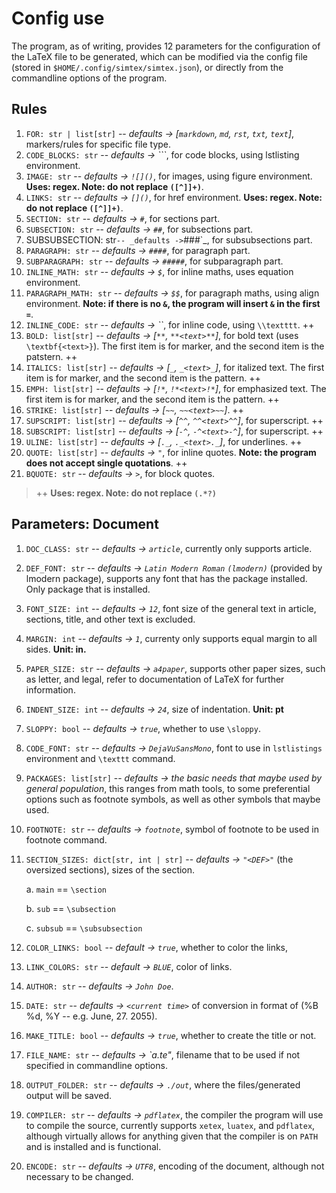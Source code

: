 # Config use

The program, as of writing, provides 12 parameters for the configuration of the LaTeX file to be generated, which can be modified via the config file (stored in `$HOME/.config/simtex/simtex.json`), or directly from the commandline options of the program.

## Rules

1. `FOR: str | list[str]` -- _defaults -> [`markdown`, `md`, `rst`, `txt`, `text`]_, markers/rules for specific file type.
2. `CODE_BLOCKS: str` -- _defaults -> ```_, for code blocks, using lstlisting environment.
3. `IMAGE: str` -- _defaults -> `![]()`_, for images, using figure environment. **Uses: regex. Note: do not replace `([^]]+)`**.
4. `LINKS: str` -- _defaults -> `[]()`_, for href environment. **Uses: regex. Note: do not replace `([^]]+)`**.
5. `SECTION: str` -- _defaults -> `#`_, for sections part.
6. `SUBSECTION: str` -- _defaults -> `##`_, for subsections part.
7. SUBSUBSECTION: str` -- _defaults -> `###`_, for subsubsections part.
8. `PARAGRAPH: str` -- _defaults -> `####`_, for paragraph part.
9. `SUBPARAGRAPH: str` -- _defaults -> `#####`_, for subparagraph part.
10. `INLINE_MATH: str` -- _defaults -> `$`_, for inline maths, uses equation environment.
11. `PARAGRAPH_MATH: str` -- _defaults -> `$$`_, for paragraph maths, using align environment. **Note: if there is no `&`, the program will insert `&` in the first `=`**.
12. `INLINE_CODE: str` -- _defaults -> ``_, for inline code, using `\\textttt`. ++
13. `BOLD: list[str]` -- _defaults -> [`**`, `**<text>**`]_, for bold text (uses `\textbf{<text>}`). The first item is for marker, and the second item is the patstern. ++
14. `ITALICS: list[str]` -- _defaults -> [`_`, `_<text>_`]_, for italized text. The first item is for marker, and the second item is the pattern. ++
15. `EMPH: list[str]` -- _defaults -> [`!*`, `!*<text>!*`]_, for emphasized text. The first item is for marker, and the second item is the pattern. ++
16. `STRIKE: list[str]` -- _defaults -> [`~~`, `~~<text>~~`]_. ++
17. `SUPSCRIPT: list[str]` -- _defaults -> [`^^`, `^^<text>^^`]_, for superscript. ++
18. `SUBSCRIPT: list[str]` -- _defaults -> [`-^`, `-^<text>-^`]_, for superscript. ++
19. `ULINE: list[str]` -- _defaults -> [`._`, `._<text>._`]_, for underlines. ++
20. `QUOTE: list[str]` -- _defaults -> `"`_, for inline quotes. **Note: the program does not accept single quotations**. ++
21. `BQUOTE: str` -- _defaults -> `>`_, for block quotes.

> ++ **Uses: regex. Note: do not replace `(.*?)`**

## Parameters: Document

1. `DOC_CLASS: str` -- _defaults -> `article`_, currently only supports article.
2. `DEF_FONT: str` -- _defaults -> `Latin Modern Roman` `(lmodern)`_ (provided by lmodern package), supports any font that has the package installed. Only package that is installed.
3. `FONT_SIZE: int` -- _defaults -> `12`_, font size of the general text in article, sections, title, and other text is excluded.
4. `MARGIN: int` -- _defaults -> `1`_, currenty only supports equal margin to all sides. **Unit: in.**
5. `PAPER_SIZE: str` -- _defaults -> `a4paper`_, supports other paper sizes, such as letter, and legal, refer to documentation of LaTeX for further information.
6. `INDENT_SIZE: int` -- _defaults -> `24`_, size of indentation. **Unit: pt**
7. `SLOPPY: bool` -- _defaults -> `true`_, whether to use `\sloppy`.
8. `CODE_FONT: str` -- _defaults -> `DejaVuSansMono`_, font to use in `lstlistings` environment and `\texttt` command.
9. `PACKAGES: list[str]` -- _defaults -> the basic needs that maybe used by general population_, this ranges from math tools, to some preferential options such as footnote symbols, as well as other symbols that maybe used.
10. `FOOTNOTE: str` -- _defaults -> `footnote`_, symbol of footnote to be used in footnote command.
11. `SECTION_SIZES: dict[str, int | str]` -- _defaults -> `"<DEF>"`_ (the oversized sections), sizes of the section.

    a. `main` == `\section`

    b. `sub` == `\subsection`

    c. `subsub` == `\subsubsection`

12. `COLOR_LINKS: bool` -- _default -> `true`_, whether to color the links,
13. `LINK_COLORS: str` -- _default -> `BLUE`_, color of links.
14. `AUTHOR: str` -- _defaults -> `John Doe`_.
15. `DATE: str` -- _defaults -> `<current time>`_ of conversion in format of (%B %d, %Y -- e.g. June, 27. 2055).
16. `MAKE_TITLE: bool` -- _defaults -> `true`_, whether to create the title or not.
17. `FILE_NAME: str` -- _defaults -> `a.te"_, filename that to be used if not specified in commandline options.
18. `OUTPUT_FOLDER: str` -- _defaults -> `./out`_, where the files/generated output will be saved.
19. `COMPILER: str` -- _defaults -> `pdflatex`_, the compiler the program will use to compile the source, currently supports `xetex`, `luatex`, and `pdflatex`, although virtually allows for anything given that the compiler is on `PATH` and is installed and is functional.
20. `ENCODE: str` -- _defaults -> `UTF8`_, encoding of the document, although not necessary to be changed.
